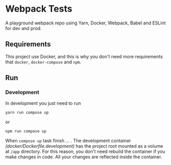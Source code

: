 # Webpack Tests

  A playground webpack repo using Yarn, Docker, Webpack, Babel and 
  ESLint for dev and prod.

## Requirements
  This project use Docker, and this is why you don't need more 
  requirements that `docker`, `docker-compose` and `npm`.

## Run
### Development
In development you just need to run
    
    yarn run compose up

or

    npm run compose up    

When `compose up` task finish ... . The development container 
*(docker/Dockerfile.development)* has the project root mounted
as a volume at `/app` directory. For this reason, you don't need
rebuild the container if you make changes in code. All your changes
are reflected inside the container.

